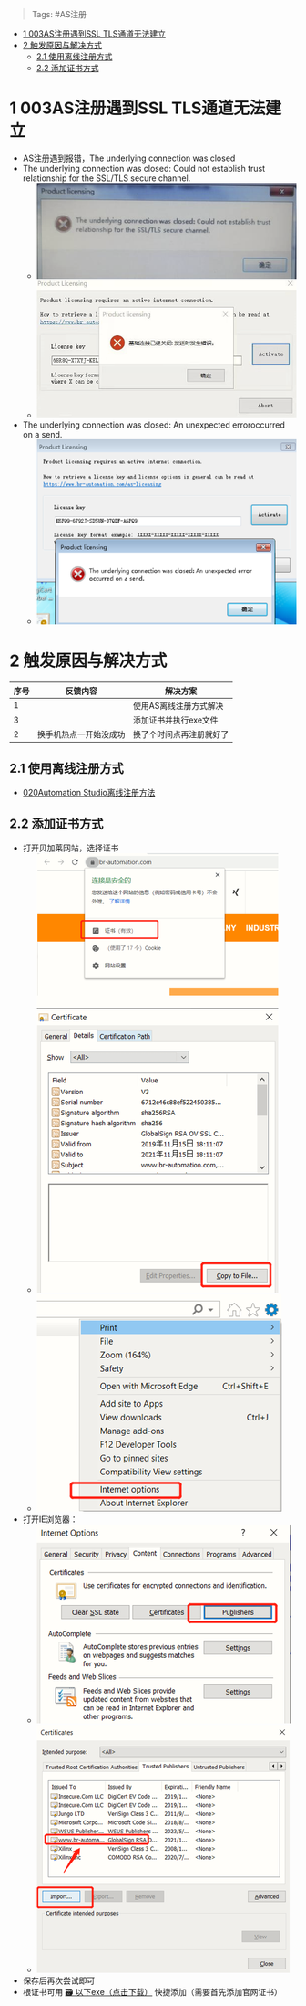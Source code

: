 > Tags: #AS注册

- [1 003AS注册遇到SSL TLS通道无法建立](#_1-003as%E6%B3%A8%E5%86%8C%E9%81%87%E5%88%B0ssl-tls%E9%80%9A%E9%81%93%E6%97%A0%E6%B3%95%E5%BB%BA%E7%AB%8B)
- [2 触发原因与解决方式](#_2-%E8%A7%A6%E5%8F%91%E5%8E%9F%E5%9B%A0%E4%B8%8E%E8%A7%A3%E5%86%B3%E6%96%B9%E5%BC%8F)
	- [2.1 使用离线注册方式](#_21-%E4%BD%BF%E7%94%A8%E7%A6%BB%E7%BA%BF%E6%B3%A8%E5%86%8C%E6%96%B9%E5%BC%8F)
	- [2.2 添加证书方式](#_22-%E6%B7%BB%E5%8A%A0%E8%AF%81%E4%B9%A6%E6%96%B9%E5%BC%8F)

# 1 003AS注册遇到SSL TLS通道无法建立

- AS注册遇到报错，The underlying connection was closed
- The underlying connection was closed: Could not establish trust relationship for the SSL/TLS secure channel.
    - ![Img](./FILES/003AS注册遇到SSLTLS通道无法建立.md/img-20220713152731.png)
    - ![Img](./FILES/003AS注册遇到SSLTLS通道无法建立.md/img-20220713152739.png)
- The underlying connection was closed: An unexpected erroroccurred on a send.
    - ![](FILES/003AS注册遇到The%20underlying%20connection%20was%20closed遇到SSL_TLS通道无法建立/image-20240303133851995.png)

# 2 触发原因与解决方式

| 序号  | 反馈内容        | 解决方案         |
| --- | ----------- | ------------ |
| 1   |             | 使用AS离线注册方式解决 |
| 3   |             | 添加证书并执行exe文件 |
| 2   | 换手机热点一开始没成功 | 换了个时间点再注册就好了 |

## 2.1 使用离线注册方式

- [020Automation Studio离线注册方法](020Automation%20Studio离线注册方法.md)

## 2.2 添加证书方式

- 打开贝加莱网站，选择证书
    - ![Img](./FILES/003AS注册遇到SSLTLS通道无法建立.md/img-20220713153053.png)
    - ![Img](./FILES/003AS注册遇到SSLTLS通道无法建立.md/img-20220713153107.png)
- 打开IE浏览器：
    - ![Img](./FILES/003AS注册遇到SSLTLS通道无法建立.md/img-20220713153129.png)
    - ![Img](./FILES/003AS注册遇到SSLTLS通道无法建立.md/img-20220713153140.png)
- 保存后再次尝试即可
- 根证书可用 [🗃️ 以下exe（点击下载）](/C02_AS软件注册与安装问题/FILES/003AS注册遇到SSLTLS通道无法建立.md/双击运行自动添加根证书.7z ':ignore') 快捷添加（需要首先添加官网证书）
